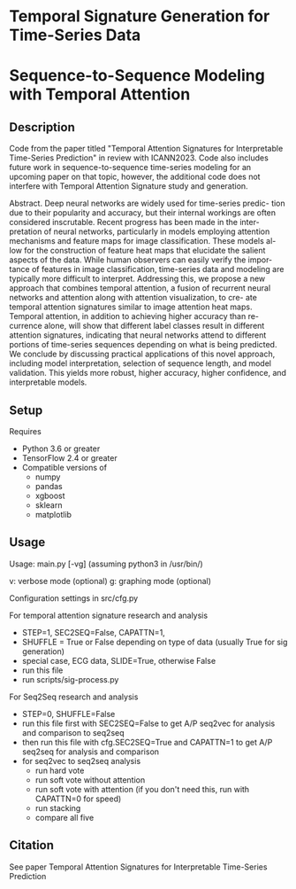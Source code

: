 # Temporal Signature Generation for Time-Series Data
# Sequence-to-Sequence Modeling with Temporal Attention

## Description
Code from the paper titled "Temporal Attention Signatures for Interpretable
Time-Series Prediction" in review with ICANN2023. Code also includes future
work in sequence-to-sequence time-series modeling for an upcoming paper on
that topic, however, the additional code does not interfere with Temporal
Attention Signature study and generation. 

Abstract. Deep neural networks are widely used for time-series predic-
tion due to their popularity and accuracy, but their internal workings are
often considered inscrutable. Recent progress has been made in the inter-
pretation of neural networks, particularly in models employing attention
mechanisms and feature maps for image classification. These models al-
low for the construction of feature heat maps that elucidate the salient
aspects of the data. While human observers can easily verify the impor-
tance of features in image classification, time-series data and modeling
are typically more difficult to interpret. Addressing this, we propose a
new approach that combines temporal attention, a fusion of recurrent
neural networks and attention along with attention visualization, to cre-
ate temporal attention signatures similar to image attention heat maps.
Temporal attention, in addition to achieving higher accuracy than re-
currence alone, will show that different label classes result in different
attention signatures, indicating that neural networks attend to different
portions of time-series sequences depending on what is being predicted.
We conclude by discussing practical applications of this novel approach,
including model interpretation, selection of sequence length, and model
validation. This yields more robust, higher accuracy, higher confidence,
and interpretable models.

## Setup
Requires
 - Python 3.6 or greater
 - TensorFlow 2.4 or greater
 - Compatible versions of
   - numpy
   - pandas
   - xgboost
   - sklearn
   - matplotlib

## Usage
Usage: main.py [-vg]
(assuming python3 in /usr/bin/)

v: verbose mode (optional)
g: graphing mode (optional)

Configuration settings in src/cfg.py

For temporal attention signature research and analysis
 - STEP=1, SEC2SEQ=False, CAPATTN=1,
 - SHUFFLE = True or False depending on type of data (usually True for sig generation)
 - special case, ECG data, SLIDE=True, otherwise False
 - run this file
 - run scripts/sig-process.py

For Seq2Seq research and analysis
 - STEP=0, SHUFFLE=False
 - run this file first with SEC2SEQ=False to get A/P seq2vec for analysis and comparison to seq2seq
 - then run this file with cfg.SEC2SEQ=True and CAPATTN=1 to get A/P seq2seq for analysis and comparison
 - for seq2vec to seq2seq analysis
    - run hard vote
    - run soft vote without attention
    - run soft vote with attention (if you don't need this, run with CAPATTN=0 for speed)
    - run stacking
    - compare all five
## Citation
See paper Temporal Attention Signatures for Interpretable Time-Series Prediction
